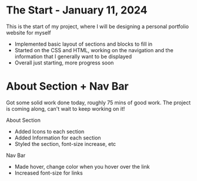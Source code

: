 <h1> The Start - January 11, 2024 </h1>
This is the start of my project, where I will be designing a personal portfolio website for myself

- Implemented basic layout of sections and blocks to fill in
- Started on the CSS and HTML, working on the navigation and the information that I generally want to be displayed
- Overall just starting, more progress soon

<h1> About Section + Nav Bar </h1>

Got some solid work done today, roughly 75 mins of good work.  The project is coming along, can't wait to keep working on it!

About Section
- Added Icons to each section
- Added Information for each section
- Styled the section, font-size increase, etc

Nav Bar
- Made hover, change color when you hover over the link
- Increased font-size for links
